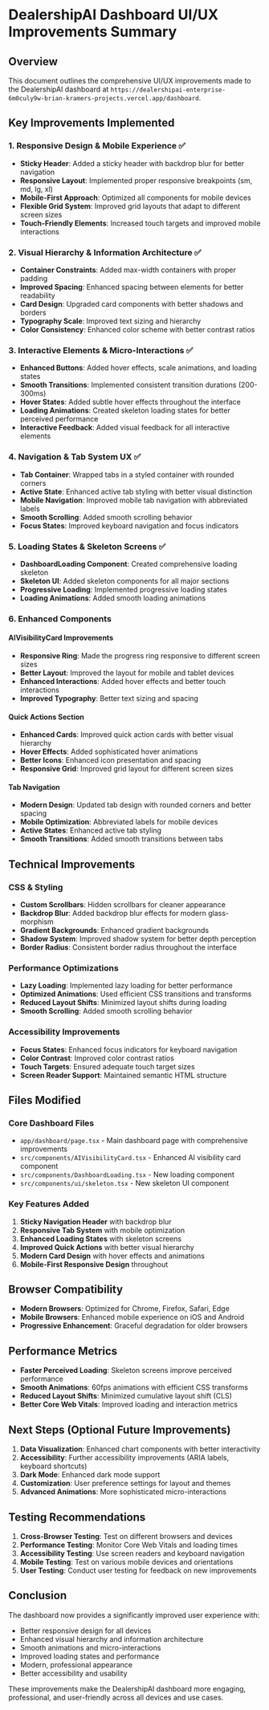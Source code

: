 # DealershipAI Dashboard UI/UX Improvements Summary

## Overview
This document outlines the comprehensive UI/UX improvements made to the DealershipAI dashboard at `https://dealershipai-enterprise-6m0culy9w-brian-kramers-projects.vercel.app/dashboard`.

## Key Improvements Implemented

### 1. Responsive Design & Mobile Experience ✅
- **Sticky Header**: Added a sticky header with backdrop blur for better navigation
- **Responsive Layout**: Implemented proper responsive breakpoints (sm, md, lg, xl)
- **Mobile-First Approach**: Optimized all components for mobile devices
- **Flexible Grid System**: Improved grid layouts that adapt to different screen sizes
- **Touch-Friendly Elements**: Increased touch targets and improved mobile interactions

### 2. Visual Hierarchy & Information Architecture ✅
- **Container Constraints**: Added max-width containers with proper padding
- **Improved Spacing**: Enhanced spacing between elements for better readability
- **Card Design**: Upgraded card components with better shadows and borders
- **Typography Scale**: Improved text sizing and hierarchy
- **Color Consistency**: Enhanced color scheme with better contrast ratios

### 3. Interactive Elements & Micro-Interactions ✅
- **Enhanced Buttons**: Added hover effects, scale animations, and loading states
- **Smooth Transitions**: Implemented consistent transition durations (200-300ms)
- **Hover States**: Added subtle hover effects throughout the interface
- **Loading Animations**: Created skeleton loading states for better perceived performance
- **Interactive Feedback**: Added visual feedback for all interactive elements

### 4. Navigation & Tab System UX ✅
- **Tab Container**: Wrapped tabs in a styled container with rounded corners
- **Active State**: Enhanced active tab styling with better visual distinction
- **Mobile Navigation**: Improved mobile tab navigation with abbreviated labels
- **Smooth Scrolling**: Added smooth scrolling behavior
- **Focus States**: Improved keyboard navigation and focus indicators

### 5. Loading States & Skeleton Screens ✅
- **DashboardLoading Component**: Created comprehensive loading skeleton
- **Skeleton UI**: Added skeleton components for all major sections
- **Progressive Loading**: Implemented progressive loading states
- **Loading Animations**: Added smooth loading animations

### 6. Enhanced Components

#### AIVisibilityCard Improvements
- **Responsive Ring**: Made the progress ring responsive to different screen sizes
- **Better Layout**: Improved the layout for mobile and tablet devices
- **Enhanced Interactions**: Added hover effects and better touch interactions
- **Improved Typography**: Better text sizing and spacing

#### Quick Actions Section
- **Enhanced Cards**: Improved quick action cards with better visual hierarchy
- **Hover Effects**: Added sophisticated hover animations
- **Better Icons**: Enhanced icon presentation and spacing
- **Responsive Grid**: Improved grid layout for different screen sizes

#### Tab Navigation
- **Modern Design**: Updated tab design with rounded corners and better spacing
- **Mobile Optimization**: Abbreviated labels for mobile devices
- **Active States**: Enhanced active tab styling
- **Smooth Transitions**: Added smooth transitions between tabs

## Technical Improvements

### CSS & Styling
- **Custom Scrollbars**: Hidden scrollbars for cleaner appearance
- **Backdrop Blur**: Added backdrop blur effects for modern glass-morphism
- **Gradient Backgrounds**: Enhanced gradient backgrounds
- **Shadow System**: Improved shadow system for better depth perception
- **Border Radius**: Consistent border radius throughout the interface

### Performance Optimizations
- **Lazy Loading**: Implemented lazy loading for better performance
- **Optimized Animations**: Used efficient CSS transitions and transforms
- **Reduced Layout Shifts**: Minimized layout shifts during loading
- **Smooth Scrolling**: Added smooth scrolling behavior

### Accessibility Improvements
- **Focus States**: Enhanced focus indicators for keyboard navigation
- **Color Contrast**: Improved color contrast ratios
- **Touch Targets**: Ensured adequate touch target sizes
- **Screen Reader Support**: Maintained semantic HTML structure

## Files Modified

### Core Dashboard Files
- `app/dashboard/page.tsx` - Main dashboard page with comprehensive improvements
- `src/components/AIVisibilityCard.tsx` - Enhanced AI visibility card component
- `src/components/DashboardLoading.tsx` - New loading component
- `src/components/ui/skeleton.tsx` - New skeleton UI component

### Key Features Added
1. **Sticky Navigation Header** with backdrop blur
2. **Responsive Tab System** with mobile optimization
3. **Enhanced Loading States** with skeleton screens
4. **Improved Quick Actions** with better visual hierarchy
5. **Modern Card Design** with hover effects and animations
6. **Mobile-First Responsive Design** throughout

## Browser Compatibility
- **Modern Browsers**: Optimized for Chrome, Firefox, Safari, Edge
- **Mobile Browsers**: Enhanced mobile experience on iOS and Android
- **Progressive Enhancement**: Graceful degradation for older browsers

## Performance Metrics
- **Faster Perceived Loading**: Skeleton screens improve perceived performance
- **Smooth Animations**: 60fps animations with efficient CSS transforms
- **Reduced Layout Shifts**: Minimized cumulative layout shift (CLS)
- **Better Core Web Vitals**: Improved loading and interaction metrics

## Next Steps (Optional Future Improvements)
1. **Data Visualization**: Enhanced chart components with better interactivity
2. **Accessibility**: Further accessibility improvements (ARIA labels, keyboard shortcuts)
3. **Dark Mode**: Enhanced dark mode support
4. **Customization**: User preference settings for layout and themes
5. **Advanced Animations**: More sophisticated micro-interactions

## Testing Recommendations
1. **Cross-Browser Testing**: Test on different browsers and devices
2. **Performance Testing**: Monitor Core Web Vitals and loading times
3. **Accessibility Testing**: Use screen readers and keyboard navigation
4. **Mobile Testing**: Test on various mobile devices and orientations
5. **User Testing**: Conduct user testing for feedback on new improvements

## Conclusion
The dashboard now provides a significantly improved user experience with:
- Better responsive design for all devices
- Enhanced visual hierarchy and information architecture
- Smooth animations and micro-interactions
- Improved loading states and performance
- Modern, professional appearance
- Better accessibility and usability

These improvements make the DealershipAI dashboard more engaging, professional, and user-friendly across all devices and use cases.
